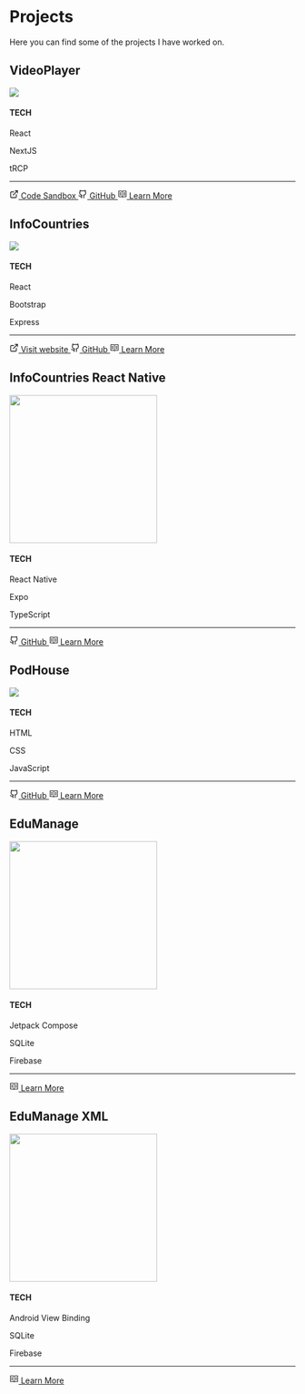 # Projects

<style>
@import './css/projects.css';
</style>

Here you can find some of the projects I have worked on.

<div class="project-card">
  <h2 class="project-card-title">VideoPlayer</h2>

  <img class="project-card-img" src="/assets/vp-4.png" />

  <div class="tech-section">
    <h4 class="tech-title">
      TECH
    </h4>
    <div class="tech-technology-container">
      <p class="tech-technology">
        React
      </p>
      <p class="tech-technology">
        NextJS
      </p>
      <p class="tech-technology">
        tRCP
      </p>
    </div>
    <hr />
    <div class="tech-button-container">
    <a class="tech-button" href="https://codesandbox.io/p/github/JuanValeraDev/video-player-nextjs/main?import=true"
target="_blank">
        <svg xmlns="http://www.w3.org/2000/svg" width="16" height="16" viewBox="0 0 24 24" fill="none" stroke="currentColor" stroke-width="2" stroke-linecap="round" stroke-linejoin="round" class="lucide lucide-external-link mr-2 h-4 w-4" data-id="21"><path d="M15 3h6v6"></path><path d="M10 14 21 3"></path><path d="M18 13v6a2 2 0 0 1-2 2H5a2 2 0 0 1-2-2V8a2 2 0 0 1 2-2h6"></path></svg>
        Code Sandbox
      </a>
      <a class="tech-button" href="https://github.com/JuanValeraDev/video-player-nextjs"
target="_blank">
        <svg xmlns="http://www.w3.org/2000/svg" width="16" height="16" viewBox="0 0 24 24" fill="none" stroke="currentColor" stroke-width="2" stroke-linecap="round" stroke-linejoin="round" class="lucide lucide-github mr-2 h-4 w-4" data-id="8"><path d="M15 22v-4a4.8 4.8 0 0 0-1-3.5c3 0 6-2 6-5.5.08-1.25-.27-2.48-1-3.5.28-1.15.28-2.35 0-3.5 0 0-1 0-3 1.5-2.64-.5-5.36-.5-8 0C6 2 5 2 5 2c-.3 1.15-.3 2.35 0 3.5A5.403 5.403 0 0 0 4 9c0 3.5 3 5.5 6 5.5-.39.49-.68 1.05-.85 1.65-.17.6-.22 1.23-.15 1.85v4"></path><path d="M9 18c-4.51 2-5-2-7-2"></path></svg>
        GitHub
      </a>
      <a class="tech-button" href="videoPlayer.html">
        <svg width="16" height="16" viewBox="0 0 16 16" xmlns="http://www.w3.org/2000/svg" fill="currentColor"><path fill-rule="evenodd" clip-rule="evenodd" d="M14.5 2H9l-.35.15-.65.64-.65-.64L7 2H1.5l-.5.5v10l.5.5h5.29l.86.85h.7l.86-.85h5.29l.5-.5v-10l-.5-.5zm-7 10.32l-.18-.17L7 12H2V3h4.79l.74.74-.03 8.58zM14 12H9l-.35.15-.14.13V3.7l.7-.7H14v9zM6 5H3v1h3V5zm0 4H3v1h3V9zM3 7h3v1H3V7zm10-2h-3v1h3V5zm-3 2h3v1h-3V7zm0 2h3v1h-3V9z"/></svg>
        Learn More
      </a>
    </div>
  </div>
</div>

<div class="project-card">
  <h2 class="project-card-title">InfoCountries</h2>

  <img class="project-card-img" src="/assets/Infocountries_home.png" />

  <div class="tech-section">
    <h4 class="tech-title">
      TECH
    </h4>
    <div class="tech-technology-container">
      <p class="tech-technology">
        React
      </p>
      <p class="tech-technology">
        Bootstrap
      </p>
      <p class="tech-technology">
        Express
      </p>
    </div>
    <hr />
    <div class="tech-button-container">
<a class="tech-button" href="https://infocountrieswebservice.onrender.com"
target="_blank">
        <svg xmlns="http://www.w3.org/2000/svg" width="16" height="16" viewBox="0 0 24 24" fill="none" stroke="currentColor" stroke-width="2" stroke-linecap="round" stroke-linejoin="round" class="lucide lucide-external-link mr-2 h-4 w-4" data-id="21"><path d="M15 3h6v6"></path><path d="M10 14 21 3"></path><path d="M18 13v6a2 2 0 0 1-2 2H5a2 2 0 0 1-2-2V8a2 2 0 0 1 2-2h6"></path></svg>
        Visit website
      </a>
      <a class="tech-button" href="https://github.com/JuanValeraDev/InfoCountries"
target="_blank">
        <svg xmlns="http://www.w3.org/2000/svg" width="16" height="16" viewBox="0 0 24 24" fill="none" stroke="currentColor" stroke-width="2" stroke-linecap="round" stroke-linejoin="round" class="lucide lucide-github mr-2 h-4 w-4" data-id="8"><path d="M15 22v-4a4.8 4.8 0 0 0-1-3.5c3 0 6-2 6-5.5.08-1.25-.27-2.48-1-3.5.28-1.15.28-2.35 0-3.5 0 0-1 0-3 1.5-2.64-.5-5.36-.5-8 0C6 2 5 2 5 2c-.3 1.15-.3 2.35 0 3.5A5.403 5.403 0 0 0 4 9c0 3.5 3 5.5 6 5.5-.39.49-.68 1.05-.85 1.65-.17.6-.22 1.23-.15 1.85v4"></path><path d="M9 18c-4.51 2-5-2-7-2"></path></svg>
        GitHub
      </a>
      <a class="tech-button" href="infoCountries.html">
        <svg width="16" height="16" viewBox="0 0 16 16" xmlns="http://www.w3.org/2000/svg" fill="currentColor"><path fill-rule="evenodd" clip-rule="evenodd" d="M14.5 2H9l-.35.15-.65.64-.65-.64L7 2H1.5l-.5.5v10l.5.5h5.29l.86.85h.7l.86-.85h5.29l.5-.5v-10l-.5-.5zm-7 10.32l-.18-.17L7 12H2V3h4.79l.74.74-.03 8.58zM14 12H9l-.35.15-.14.13V3.7l.7-.7H14v9zM6 5H3v1h3V5zm0 4H3v1h3V9zM3 7h3v1H3V7zm10-2h-3v1h3V5zm-3 2h3v1h-3V7zm0 2h3v1h-3V9z"/></svg>
        Learn More
      </a>
    </div>
  </div>
</div>

<div class="project-card">
  <h2 class="project-card-title">InfoCountries React Native</h2>

  <img class="project-card-img" src="/assets/RN_home.png" width="260"/>

  <div class="tech-section">
    <h4 class="tech-title">
      TECH
    </h4>
    <div class="tech-technology-container">
      <p class="tech-technology">
        React Native 
      </p>
      <p class="tech-technology">
        Expo
      </p>
      <p class="tech-technology">
        TypeScript
      </p>
    </div>
    <hr />
    <div class="tech-button-container">
      <a class="tech-button" href="https://github.com/VictorGlvez/InfoCountriesReactNative" target="_blank">
        <svg xmlns="http://www.w3.org/2000/svg" width="16" height="16" viewBox="0 0 24 24" fill="none" stroke="currentColor" stroke-width="2" stroke-linecap="round" stroke-linejoin="round" class="lucide lucide-github mr-2 h-4 w-4" data-id="8"><path d="M15 22v-4a4.8 4.8 0 0 0-1-3.5c3 0 6-2 6-5.5.08-1.25-.27-2.48-1-3.5.28-1.15.28-2.35 0-3.5 0 0-1 0-3 1.5-2.64-.5-5.36-.5-8 0C6 2 5 2 5 2c-.3 1.15-.3 2.35 0 3.5A5.403 5.403 0 0 0 4 9c0 3.5 3 5.5 6 5.5-.39.49-.68 1.05-.85 1.65-.17.6-.22 1.23-.15 1.85v4"></path><path d="M9 18c-4.51 2-5-2-7-2"></path></svg>
        GitHub
      </a>
      <a class="tech-button" href="infoCountriesReactNative.html">
        <svg width="16" height="16" viewBox="0 0 16 16" xmlns="http://www.w3.org/2000/svg" fill="currentColor"><path fill-rule="evenodd" clip-rule="evenodd" d="M14.5 2H9l-.35.15-.65.64-.65-.64L7 2H1.5l-.5.5v10l.5.5h5.29l.86.85h.7l.86-.85h5.29l.5-.5v-10l-.5-.5zm-7 10.32l-.18-.17L7 12H2V3h4.79l.74.74-.03 8.58zM14 12H9l-.35.15-.14.13V3.7l.7-.7H14v9zM6 5H3v1h3V5zm0 4H3v1h3V9zM3 7h3v1H3V7zm10-2h-3v1h3V5zm-3 2h3v1h-3V7zm0 2h3v1h-3V9z"/></svg>
        Learn More
      </a>
    </div>
  </div>
</div>


<div class="project-card">
  <h2 class="project-card-title">PodHouse</h2>

  <img class="project-card-img" src="/assets/podhouse_4.png" />

  <div class="tech-section">
    <h4 class="tech-title">
      TECH
    </h4>
    <div class="tech-technology-container">
      <p class="tech-technology">
        HTML
      </p>
      <p class="tech-technology">
        CSS
      </p>
      <p class="tech-technology">
        JavaScript
      </p>
    </div>
    <hr />
    <div class="tech-button-container">
      <a class="tech-button" href="https://github.com/JuanValeraDev/Podhouse" target="_blank">
        <svg xmlns="http://www.w3.org/2000/svg" width="16" height="16" viewBox="0 0 24 24" fill="none" stroke="currentColor" stroke-width="2" stroke-linecap="round" stroke-linejoin="round" class="lucide lucide-github mr-2 h-4 w-4" data-id="8"><path d="M15 22v-4a4.8 4.8 0 0 0-1-3.5c3 0 6-2 6-5.5.08-1.25-.27-2.48-1-3.5.28-1.15.28-2.35 0-3.5 0 0-1 0-3 1.5-2.64-.5-5.36-.5-8 0C6 2 5 2 5 2c-.3 1.15-.3 2.35 0 3.5A5.403 5.403 0 0 0 4 9c0 3.5 3 5.5 6 5.5-.39.49-.68 1.05-.85 1.65-.17.6-.22 1.23-.15 1.85v4"></path><path d="M9 18c-4.51 2-5-2-7-2"></path></svg>
        GitHub
      </a>
      <a class="tech-button" href="podHouse.html">
        <svg width="16" height="16" viewBox="0 0 16 16" xmlns="http://www.w3.org/2000/svg" fill="currentColor"><path fill-rule="evenodd" clip-rule="evenodd" d="M14.5 2H9l-.35.15-.65.64-.65-.64L7 2H1.5l-.5.5v10l.5.5h5.29l.86.85h.7l.86-.85h5.29l.5-.5v-10l-.5-.5zm-7 10.32l-.18-.17L7 12H2V3h4.79l.74.74-.03 8.58zM14 12H9l-.35.15-.14.13V3.7l.7-.7H14v9zM6 5H3v1h3V5zm0 4H3v1h3V9zM3 7h3v1H3V7zm10-2h-3v1h3V5zm-3 2h3v1h-3V7zm0 2h3v1h-3V9z"/></svg>
        Learn More
      </a>
    </div>
  </div>
</div>

<div class="project-card">
  <h2 class="project-card-title">EduManage</h2>

  <img class="project-card-img" src="/assets/edu4.png" width="260" />

  <div class="tech-section">
    <h4 class="tech-title">
      TECH
    </h4>
    <div class="tech-technology-container">
      <p class="tech-technology">
        Jetpack Compose
      </p>
      <p class="tech-technology">
        SQLite
      </p>
      <p class="tech-technology">
        Firebase
      </p>
    </div>
    <hr />
    <div class="tech-button-container">
      <a class="tech-button" href="eduManageJetpackCompose.html">
        <svg width="16" height="16" viewBox="0 0 16 16" xmlns="http://www.w3.org/2000/svg" fill="currentColor"><path fill-rule="evenodd" clip-rule="evenodd" d="M14.5 2H9l-.35.15-.65.64-.65-.64L7 2H1.5l-.5.5v10l.5.5h5.29l.86.85h.7l.86-.85h5.29l.5-.5v-10l-.5-.5zm-7 10.32l-.18-.17L7 12H2V3h4.79l.74.74-.03 8.58zM14 12H9l-.35.15-.14.13V3.7l.7-.7H14v9zM6 5H3v1h3V5zm0 4H3v1h3V9zM3 7h3v1H3V7zm10-2h-3v1h3V5zm-3 2h3v1h-3V7zm0 2h3v1h-3V9z"/></svg>
        Learn More
      </a>
    </div>
  </div>
</div>

<div class="project-card">
  <h2 class="project-card-title">EduManage XML</h2>

  <img class="project-card-img" src="/assets/xml2.png" width="260" />

  <div class="tech-section">
    <h4 class="tech-title">
      TECH
    </h4>
    <div class="tech-technology-container">
      <p class="tech-technology">
        Android View Binding
      </p>
      <p class="tech-technology">
        SQLite
      </p>
      <p class="tech-technology">
        Firebase
      </p>
    </div>
    <hr />
    <div class="tech-button-container">
      <a class="tech-button" href="eduManageXML.html">
        <svg width="16" height="16" viewBox="0 0 16 16" xmlns="http://www.w3.org/2000/svg" fill="currentColor"><path fill-rule="evenodd" clip-rule="evenodd" d="M14.5 2H9l-.35.15-.65.64-.65-.64L7 2H1.5l-.5.5v10l.5.5h5.29l.86.85h.7l.86-.85h5.29l.5-.5v-10l-.5-.5zm-7 10.32l-.18-.17L7 12H2V3h4.79l.74.74-.03 8.58zM14 12H9l-.35.15-.14.13V3.7l.7-.7H14v9zM6 5H3v1h3V5zm0 4H3v1h3V9zM3 7h3v1H3V7zm10-2h-3v1h3V5zm-3 2h3v1h-3V7zm0 2h3v1h-3V9z"/></svg>
        Learn More
      </a>
    </div>
  </div>
</div>
